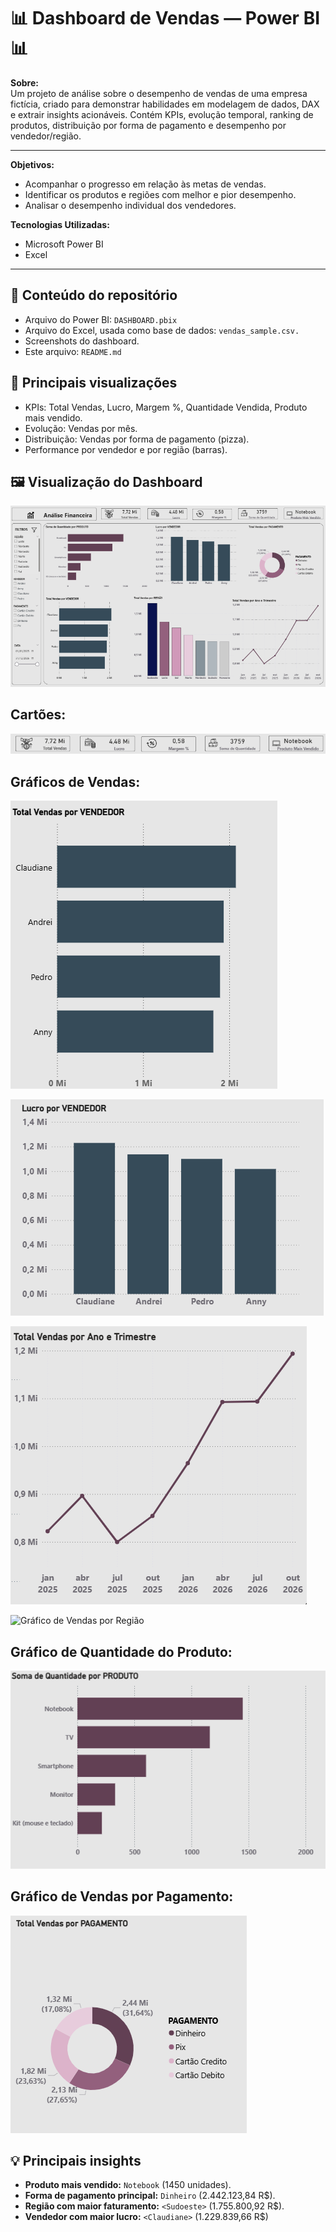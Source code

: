 # 📊 Dashboard de Vendas — Power BI 📊

**Sobre:**  
Um projeto de análise sobre o desempenho de vendas de uma empresa fictícia, criado para demonstrar habilidades em modelagem de dados, DAX e extrair insights acionáveis. Contém KPIs, evolução temporal, ranking de produtos, distribuição por forma de pagamento e desempenho por vendedor/região. 

---
**Objetivos:**
* Acompanhar o progresso em relação às metas de vendas.
* Identificar os produtos e regiões com melhor e pior desempenho.
* Analisar o desempenho individual dos vendedores.

**Tecnologias Utilizadas:**
* Microsoft Power BI
* Excel

---
## 🔎 Conteúdo do repositório
-  Arquivo do Power BI: `DASHBOARD.pbix`  
-  Arquivo do Excel, usada como base de dados: `vendas_sample.csv.` 
- Screenshots do dashboard.
- Este arquivo: `README.md`

## 🧭 Principais visualizações
- KPIs: Total Vendas, Lucro, Margem %, Quantidade Vendida, Produto mais vendido.  
- Evolução: Vendas por mês.
- Distribuição: Vendas por forma de pagamento (pizza).  
- Performance por vendedor e por região (barras).


## 🖼️ Visualização do Dashboard
![Visão geral do dashboard](overview.png) 
## Cartões:
![Cartões](kips.png)
## Gráficos de Vendas:
![Gráfico de Vendas por Vendedor](TotaldeVendasporVendedor.png)

![Gráfico de Lucro por Vendedor](LucroporVendedor.png)

![Gráfico de Vendas Ano e Trimestre](TotalVendasporAnoeTrimestre.png)


![Gráfico de Vendas por Região](TotalVendasporRegião.png)
## Gráfico de Quantidade do Produto:
![Gráfico de Quantidade do Produto](Somadequantidadeporprodut.png)
## Gráfico de Vendas por Pagamento:
![Gráfico de Vendas por Pagamento](TotalVendasporPagamento.png)

## 💡 Principais insights
- **Produto mais vendido:** `Notebook` (1450 unidades).  
- **Forma de pagamento principal:** `Dinheiro` (2.442.123,84 R$).  
- **Região com maior faturamento:** `<Sudoeste>` (1.755.800,92 R$).
- **Vendedor com maior lucro:** `<Claudiane>` (1.229.839,66 R$) 
